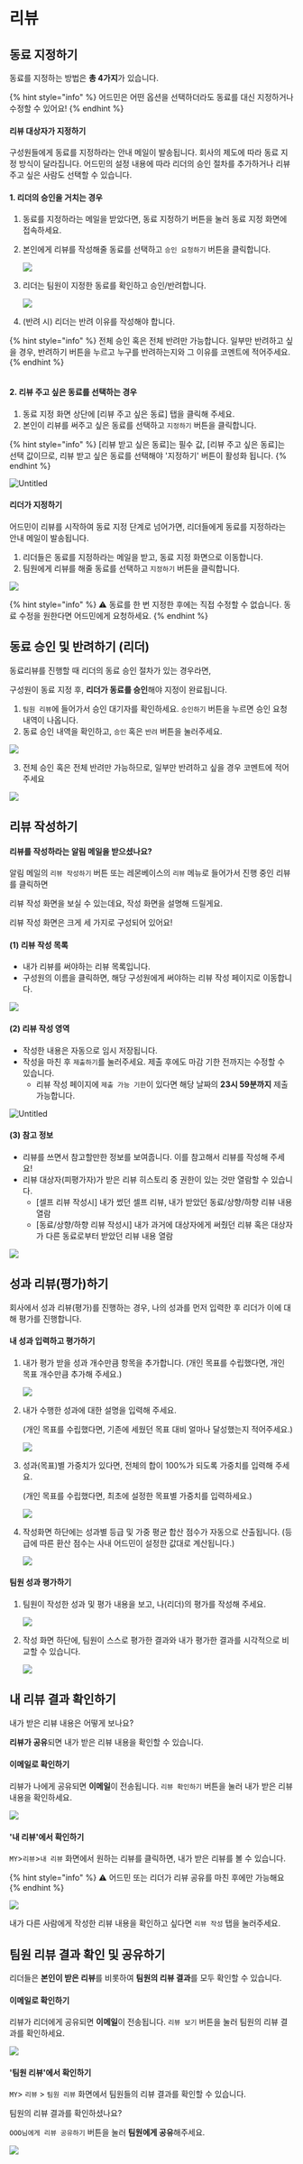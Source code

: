 # 리뷰

## 동료 지정하기 <a href="#how-to-designate-peer-reviewers" id="how-to-designate-peer-reviewers"></a>

동료를 지정하는 방법은 **총 4가지**가 있습니다.

{% hint style="info" %}
어드민은 어떤 옵션을 선택하더라도 동료를 대신 지정하거나 수정할 수 있어요!
{% endhint %}

#### 리뷰 대상자가 지정하기

구성원들에게 동료를 지정하라는 안내 메일이 발송됩니다. 회사의 제도에 따라 동료 지정 방식이 달라집니다. 어드민의 설정 내용에 따라 리더의 승인 절차를 추가하거나 리뷰 주고 싶은 사람도 선택할 수 있습니다.

#### 1. 리더의 승인을 거치는 경우

1. 동료를 지정하라는 메일을 받았다면, 동료 지정하기 버튼을 눌러 동료 지정 화면에 접속하세요.
2.  본인에게 리뷰를 작성해줄 동료를 선택하고 `승인 요청하기` 버튼을 클릭합니다.

    ![](../.gitbook/assets/\_.gif)
3.  리더는 팀원이 지정한 동료를 확인하고 승인/반려합니다.

    ![](<../.gitbook/assets/\_ (1) (1).gif>)
4. (반려 시) 리더는 반려 이유를 작성해야 합니다.

{% hint style="info" %}
&#x20;전체 승인 혹은 전체 반려만 가능합니다. 일부만 반려하고 싶을 경우, 반려하기 버튼을 누르고 누구를 반려하는지와 그 이유를 코멘트에 적어주세요.
{% endhint %}

<figure><img src="../.gitbook/assets/Untitled (37) (2).png" alt=""><figcaption></figcaption></figure>

#### 2. 리뷰 주고 싶은 동료를 선택하는 경우

1. 동료 지정 화면 상단에 \[리뷰 주고 싶은 동료] 탭을 클릭해 주세요.
2. 본인이 리뷰를 써주고 싶은 동료를 선택하고 `지정하기` 버튼을 클릭합니다.

{% hint style="info" %}
\[리뷰 받고 싶은 동료]는 필수 값, \[리뷰 주고 싶은 동료]는 선택 값이므로, 리뷰 받고 싶은 동료를 선택해야 '지정하기' 버튼이 활성화 됩니다.
{% endhint %}

![Untitled](<../.gitbook/assets/Untitled (38) (4).png>)

#### **리더가 지정하기**

어드민이 리뷰를 시작하여 동료 지정 단계로 넘어가면, 리더들에게 동료를 지정하라는 안내 메일이 발송됩니다.

1. 리더들은 동료를 지정하라는 메일을 받고, 동료 지정 화면으로 이동합니다.
2. 팀원에게 리뷰를 해줄 동료를 선택하고 `지정하기` 버튼을 클릭합니다.

![](<../.gitbook/assets/\_ (2) (1).gif>)

{% hint style="info" %}
⚠️ 동료를 한 번 지정한 후에는 직접 수정할 수 없습니다. 동료 수정을 원한다면 어드민에게 요청하세요.
{% endhint %}



## 동료 승인 및 반려하기 (리더) <a href="#how-to-approve-peer-reviewers" id="how-to-approve-peer-reviewers"></a>

동료리뷰를 진행할 때 리더의 동료 승인 절차가 있는 경우라면,

구성원이 동료 지정 후, **리더가 동료를 승인**해야 지정이 완료됩니다.

1. `팀원 리뷰`에 들어가서 승인 대기자를 확인하세요. `승인하기` 버튼을 누르면 승인 요청 내역이 나옵니다.
2. 동료 승인 내역을 확인하고, `승인` 혹은 `반려` 버튼을 눌러주세요.

![](<../.gitbook/assets/\_ (6).gif>)

3. 전체 승인 혹은 전체 반려만 가능하므로, 일부만 반려하고 싶을 경우 코멘트에 적어주세요

![](<../.gitbook/assets/Untitled (74).png>)



## 리뷰 작성하기 <a href="#how-to-write-awesome-reviews" id="how-to-write-awesome-reviews"></a>

#### 리뷰를 작성하라는 알림 메일을 받으셨나요?

알림 메일의 `리뷰 작성하기` 버튼 또는 레몬베이스의 `리뷰` 메뉴로 들어가서 진행 중인 리뷰를 클릭하면

리뷰 작성 화면을 보실 수 있는데요, 작성 화면을 설명해 드릴게요.

리뷰 작성 화면은 크게 세 가지로 구성되어 있어요!

#### (1) 리뷰 작성 목록

* 내가 리뷰를 써야하는 리뷰 목록입니다.
* 구성원의 이름을 클릭하면, 해당 구성원에게 써야하는 리뷰 작성 페이지로 이동합니다.

![](<../.gitbook/assets/Untitled (1) (5).png>)

#### (2) 리뷰 작성 영역

* 작성한 내용은 자동으로 임시 저장됩니다.
* 작성을 마친 후 `제출하기`를 눌러주세요. 제출 후에도 마감 기한 전까지는 수정할 수 있습니다.
  * 리뷰 작성 페이지에 `제출 가능 기한`이 있다면 해당 날짜의 **23시 59분까지** 제출 가능합니다.

![Untitled](<../.gitbook/assets/Untitled (2) (5).png>)

#### (3) 참고 정보

* 리뷰를 쓰면서 참고할만한 정보를 보여줍니다. 이를 참고해서 리뷰를 작성해 주세요!
* 리뷰 대상자(피평가자)가 받은 리뷰 히스토리 중 권한이 있는 것만 열람할 수 있습니다.
  * \[셀프 리뷰 작성시] 내가 썼던 셀프 리뷰, 내가 받았던 동료/상향/하향 리뷰 내용 열람
  * \[동료/상향/하향 리뷰 작성시] 내가 과거에 대상자에게 써줬던 리뷰 혹은 대상자가 다른 동료로부터 받았던 리뷰 내용 열람

![](<../.gitbook/assets/Untitled (3) (3).png>)



## 성과 리뷰(평가)하기 <a href="#how-to-rate-and-write" id="how-to-rate-and-write"></a>

회사에서 성과 리뷰(평가)를 진행하는 경우, 나의 성과를 먼저 입력한 후 리더가 이에 대해 평가를 진행합니다.

#### 내 성과 입력하고 평가하기

1.  내가 평가 받을 성과 개수만큼 항목을 추가합니다. (개인 목표를 수립했다면, 개인 목표 개수만큼 추가해 주세요.)

    ![](<../.gitbook/assets/Untitled (4) (4).png>)
2.  내가 수행한 성과에 대한 설명을 입력해 주세요.

    (개인 목표를 수립했다면, 기존에 세웠던 목표 대비 얼마나 달성했는지 적어주세요.)

    ![](<../.gitbook/assets/Untitled (5) (2).png>)
3.  성과(목표)별 가중치가 있다면, 전체의 합이 100%가 되도록 가중치를 입력해 주세요.

    (개인 목표를 수립했다면, 최초에 설정한 목표별 가중치를 입력하세요.)

    ![](<../.gitbook/assets/Untitled (6) (4).png>)
4.  작성화면 하단에는 성과별 등급 및 가중 평균 합산 점수가 자동으로 산출됩니다. (등급에 따른 환산 점수는 사내 어드민이 설정한 값대로 계산됩니다.)

    ![](<../.gitbook/assets/Untitled (7) (4).png>)

#### 팀원 성과 평가하기

1.  팀원이 작성한 성과 및 평가 내용을 보고, 나(리더)의 평가를 작성해 주세요.

    ![](<../.gitbook/assets/Untitled (8) (4).png>)
2.  작성 화면 하단에, 팀원이 스스로 평가한 결과와 내가 평가한 결과를 시각적으로 비교할 수 있습니다.

    ![](<../.gitbook/assets/Untitled (9) (5).png>)



## 내 리뷰 결과 확인하기 <a href="#how-to-check-my-review-received" id="how-to-check-my-review-received"></a>

내가 받은 리뷰 내용은 어떻게 보나요?

**리뷰가 공유**되면 내가 받은 리뷰 내용을 확인할 수 있습니다.

#### **이메일로 확인하기**

리뷰가 나에게 공유되면 **이메일**이 전송됩니다. `리뷰 확인하기` 버튼을 눌러 내가 받은 리뷰 내용을 확인하세요.

![](<../.gitbook/assets/Untitled (10) (4).png>)

#### **'내 리뷰'에서 확인하기**

`MY`>`리뷰`>`내 리뷰` 화면에서 원하는 리뷰를 클릭하면, 내가 받은 리뷰를 볼 수 있습니다.

{% hint style="info" %}
⚠️ 어드민 또는 리더가 리뷰 공유를 마친 후에만 가능해요
{% endhint %}

![](<../.gitbook/assets/\_ (1) (3).gif>)

내가 다른 사람에게 작성한 리뷰 내용을 확인하고 싶다면 `리뷰 작성` 탭을 눌러주세요.



## 팀원 리뷰 결과 확인 및 공유하기 <a href="#how-to-check-my-direct-reports-review" id="how-to-check-my-direct-reports-review"></a>

리더들은 **본인이 받은 리뷰**를 비롯하여 **팀원의 리뷰 결과**를 모두 확인할 수 있습니다.

#### **이메일로 확인하기**

리뷰가 리더에게 공유되면 **이메일**이 전송됩니다. `리뷰 보기` 버튼을 눌러 팀원의 리뷰 결과를 확인하세요.

![](<../.gitbook/assets/Untitled (11) (4).png>)

#### **'팀원 리뷰'에서 확인하기**

`MY`> `리뷰` > `팀원 리뷰` 화면에서 팀원들의 리뷰 결과를 확인할 수 있습니다.

팀원의 리뷰 결과를 확인하셨나요?

`OOO님에게 리뷰 공유하기` 버튼을 눌러 **팀원에게 공유**해주세요.

![](<../.gitbook/assets/\_ (2) (2).gif>)

